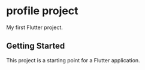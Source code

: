 # profile project

My first Flutter project.

## Getting Started

This project is a starting point for a Flutter application.
